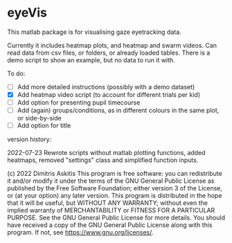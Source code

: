 # eyeVis

This matlab package is for visualising gaze eyetracking data.

Currently it includes heatmap plots, and heatmap and swarm videos.
Can read data from csv files, or folders, or already loaded tables.
There is a demo script to show an example, but no data to run it with.

To do:

- [ ] Add more detailed instructions (possibly with a demo dataset)
- [x] Add heatmap video script (to account for different trials per kid)
- [ ] Add option for presenting pupil timecourse
- [ ] Add (again) groups/conditions, as in different colours in the same plot, or side-by-side
- [ ] Add option for title

version history:

2022-07-23 Rewrote scripts without matlab plotting functions, added heatmaps, removed "settings" class and simplified function inputs.
 




(c) 2022 Dimitris Askitis
This program is free software: you can redistribute it and/or modify it under the terms of the GNU General Public License as published by the Free Software Foundation; either version 3 of the License, or (at your option) any later version.
This program is distributed in the hope that it will be useful, but WITHOUT ANY WARRANTY; without even the implied warranty of MERCHANTABILITY or FITNESS FOR A PARTICULAR PURPOSE. See the GNU General Public License for more details.
You should have received a copy of the GNU General Public License along with this program. If not, see https://www.gnu.org/licenses/. 


